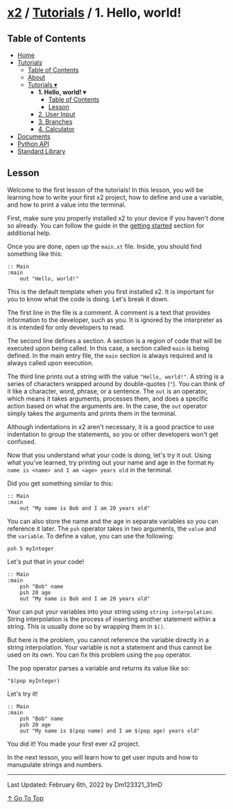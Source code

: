 # [x2](../../README.md) / [Tutorials](../tutorials.md) / 1. Hello, world!

## Table of Contents

- [Home](../../README.md)
- [Tutorials](../tutorials.md)
    - [Table of Contents](#table-of-contents)
    - [About](#about)
    - [Tutorials ▾](#tutorials)
        - **1. Hello, world! ▾**
            - [Table of Contents](#table-of-contents)
            - [Lesson](#lesson)
        - [2. User Input](./2userInput.md)
        - [3. Branches](./3branches.md)
        - [4. Calculator](./4calculator.md)
- [Documents](../documents.md)
- [Python API](../standardLibrary.md)
- [Standard Library](../pythonAPI.md)

## Lesson

Welcome to the first lesson of the tutorials! In this lesson, you will be learning how to write your first x2 project, how to define and use a variable, and how to print a value into the terminal.

First, make sure you properly installed x2 to your device if you haven't done so already. You can follow the guide in the [getting started](../../README.md#getting-started) section for additional help.

Once you are done, open up the `main.xt` file. Inside, you should find something like this:

```xt
:: Main
:main
    out "Hello, world!"
```

This is the default template when you first installed x2. It is important for you to know what the code is doing. Let's break it down.

The first line in the file is a comment. A comment is a text that provides information to the developer, such as you. It is ignored by the interpreter as it is intended for only developers to read.

The second line defines a section. A section is a region of code that will be executed upon being called. In this case, a section called `main` is being defined. In the main entry file, the `main` section is always required and is always called upon execution.

The third line prints out a string with the value `"Hello, world!"`. A string is a series of characters wrapped around by double-quotes (`"`). You can think of it like a character, word, phrase, or a sentence. The `out` is an operator, which means it takes arguments, processes them, and does a specific action based on what the arguments are. In the case, the `out` operator simply takes the arguments and prints them in the terminal.

Although indentations in x2 aren't necessary, it is a good practice to use indentation to group the statements, so you or other developers won't get confused.

Now that you understand what your code is doing, let's try it out. Using what you've learned, try printing out your name and age in the format `My name is <name> and I am <age> years old` in the terminal.

Did you get something similar to this:

```xt
:: Main
:main
    out "My name is Bob and I am 20 years old"
```

You can also store the name and the age in separate variables so you can reference it later. The `psh` operator takes in two arguments, the `value` and the `variable`. To define a value, you can use the following:

```xt
psh 5 myInteger
```

Let's put that in your code!

```xt
:: Main
:main
    psh "Bob" name
    psh 20 age
    out "My name is Bob and I am 20 years old"
```

Your can put your variables into your string using `string interpolation`. String interpolation is the process of inserting another statement within a string. This is usually done so by wrapping them in `$()`.

But here is the problem, you cannot reference the variable directly in a string interpolation. Your variable is not a statement and thus cannot be used on its own. You can fix this problem using the `pop` operator.

The pop operator parses a variable and returns its value like so:

```xt
"$(pop myInteger)
```

Let's try it!

```xt
:: Main
:main
    psh "Bob" name
    psh 20 age
    out "My name is $(pop name) and I am $(pop age) years old"
```

You did it! You made your first ever x2 project.

In the next lesson, you will learn how to get user inputs and how to manupulate strings and numbers.

---

Last Updated: February 6th, 2022 by Dm123321_31mD

[↑ Go To Top](#x2--tutorials--1-hello-world)